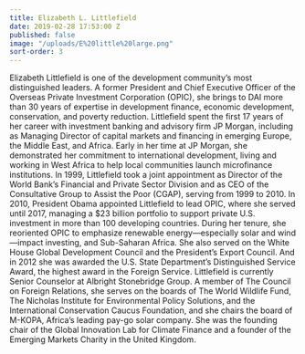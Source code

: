 ```yaml
---
title: Elizabeth L. Littlefield
date: 2019-02-28 17:53:00 Z
published: false
image: "/uploads/E%20little%20large.png"
sort-order: 3
---
```


Elizabeth Littlefield is one of the development community’s most distinguished leaders. A former President and Chief Executive Officer of the Overseas Private Investment Corporation (OPIC), she brings to DAI more than 30 years of expertise in development finance, economic development, conservation, and poverty reduction.
Littlefield spent the first 17 years of her career with investment banking and advisory firm JP Morgan, including as Managing Director of capital markets and financing in emerging Europe, the Middle East, and Africa. Early in her time at JP Morgan, she demonstrated her commitment to international development, living and working in West Africa to help local communities launch microfinance institutions.
In 1999, Littlefield took a joint appointment as Director of the World Bank’s Financial and Private Sector Division and as CEO of the Consultative Group to Assist the Poor (CGAP), serving from 1999 to 2010.
In 2010, President Obama appointed Littlefield to lead OPIC, where she served until 2017, managing a $23 billion portfolio to support private U.S. investment in more than 100 developing countries. During her tenure, she reoriented OPIC to emphasize renewable energy—especially solar and wind—impact investing, and Sub-Saharan Africa.
She also served on the White House Global Development Council and the President’s Export Council. And in 2012 she was awarded the U.S. State Department’s Distinguished Service Award, the highest award in the Foreign Service.
Littlefield is currently Senior Counselor at Albright Stonebridge Group. A member of The Council on Foreign Relations, she serves on the boards of The World Wildlife Fund, The Nicholas Institute for Environmental Policy Solutions, and the International Conservation Caucus Foundation, and she chairs the board of M-KOPA, Africa’s leading pay-go solar company. She was the founding chair of the Global Innovation Lab for Climate Finance and a founder of the Emerging Markets Charity in the United Kingdom.